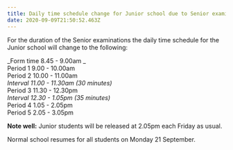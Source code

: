 ```yaml
---
title: Daily time schedule change for Junior school due to Senior examinations
date: 2020-09-09T21:50:52.463Z
---
```

For the duration of the Senior examinations the daily time schedule for the Junior school will change to the following:

_Form time 8.45 - 9.00am_  
Period 1 9.00 - 10.00am  
Period 2 10.00 - 11.00am  
_Interval 11.00 - 11.30am (30 minutes)_  
Period 3 11.30 - 12.30pm  
_Interval 12.30 - 1.05pm (35 minutes)_  
Period 4 1.05 - 2.05pm  
Period 5 2.05 - 3.05pm

**Note well:** Junior students will be released at 2.05pm each Friday as usual.

Normal school resumes for all students on Monday 21 September.